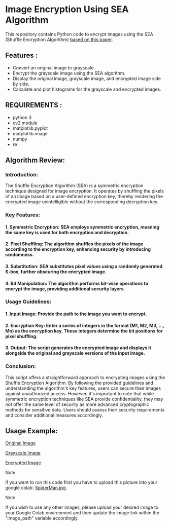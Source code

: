 # Image Encryption Using SEA Algorithm
This repository contains Python code to encrypt images using the SEA (Shuffle Encryption Algorithm) [based on this paper](https://citeseerx.ist.psu.edu/document?repid=rep1&type=pdf&doi=6de8e8ce6fbb07491a331521abb28c3a101577f1).
## Features :
  - Convert an original image to grayscale.
  - Encrypt the grayscale image using the SEA algorithm.
  - Display the original image, grayscale image, and encrypted image side by side.
  - Calculate and plot histograms for the grayscale and encrypted images.
## REQUIREMENTS :
  - python 3
  - cv2 module
  - matplotlib.pyplot
  - matplotlib.image
  - numpy
  - re

## Algorithm Review:
### Introduction:
The Shuffle Encryption Algorithm (SEA) is a symmetric encryption technique designed for image encryption. It operates by shuffling the pixels of an image based on a user-defined encryption key, thereby rendering the encrypted image unintelligible without the corresponding decryption key.

### Key Features:
#### 1. Symmetric Encryption: SEA employs symmetric encryption, meaning the same key is used for both encryption and decryption.
#### 2. Pixel Shuffling: The algorithm shuffles the pixels of the image according to the encryption key, enhancing security by introducing randomness.
#### 3. Substitution: SEA substitutes pixel values using a randomly generated S-box, further obscuring the encrypted image.
#### 4. Bit Manipulation: The algorithm performs bit-wise operations to encrypt the image, providing additional security layers.

### Usage Guidelines:
#### 1. Input Image: Provide the path to the image you want to encrypt.
#### 2. Encryption Key: Enter a series of integers in the format (M1, M2, M3, ..., Mn) as the encryption key. These integers determine the bit positions for pixel shuffling.
#### 3. Output: The script generates the encrypted image and displays it alongside the original and grayscale versions of the input image.

### Conclusion:
This script offers a straightforward approach to encrypting images using the Shuffle Encryption Algorithm. By following the provided guidelines and understanding the algorithm's key features, users can secure their images against unauthorized access. However, it's important to note that while symmetric encryption techniques like SEA provide confidentiality, they may not offer the same level of security as more advanced cryptographic methods for sensitive data. Users should assess their security requirements and consider additional measures accordingly.

## Usage Example:
[Original Image](Original_Image.png)

[Grayscale Image](Grayscale_Image.png)

[Encrypted Image](Encrypted_Image.png)

> [!NOTE]
> If you want to run this code first you have to upload this picture into your google colab: [SpiderMan.jpg](SpiderMan.jpg).

> [!NOTE]
> If you wish to use any other images, please upload your desired image to your Google Colab environment and then update the image link within the "image_path" variable accordingly.
